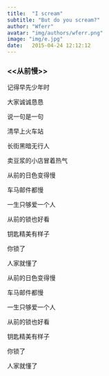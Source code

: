 ```yaml
---
title:  "I scream"
subtitle: "But do you scream?"
author: "Wferr"
avatar: "img/authors/wferr.png"
image: "img/e.jpg"
date:   2015-04-24 12:12:12
---
```





### <<从前慢>>



 记得早先少年时

大家诚诚恳恳

说一句是一句

清早上火车站

长街黑暗无行人

卖豆浆的小店冒着热气

从前的日色变得慢

车马邮件都慢

一生只够爱一个人

从前的锁也好看

钥匙精美有样子

你锁了

人家就懂了

从前的日色变得慢

车马邮件都慢

一生只够爱一个人

从前的锁也好看

钥匙精美有样子

你锁了

人家就懂了